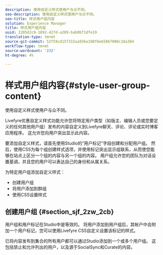 ```yaml
---
description: 使用自定义样式使用户与众不同。
seo-description: 使用自定义样式使用户与众不同。
seo-title: 样式用户组内容
solution: Experience Manager
title: 样式用户组内容
uuid: 2205d2c9-1892-427d-a289-bab0bf1dfe19
translation-type: tm+mt
source-git-commit: 52f59cd15f315aa93be198f6eb586f008c18a384
workflow-type: tm+mt
source-wordcount: '232'
ht-degree: 4%

---
```



# 样式用户组内容{#style-user-group-content}

使用自定义样式使用户与众不同。

Livefyre优惠自定义样式功能允许您将特定用户类型（如版主、编辑人员或您要定义的任何其他用户组）发布的内容自定义到Livefyre聊天、评论、评论或实时博客应用程序。 这允许您向用户突出显示此内容。

要添加自定义样式，请首先使用Studio的“用户标记”字段创建和分配用户组。 然后，使用CSS为每个组创建样式选项，并使用标记突出显示组联系，从而使您能够在站点上区分一个组的内容与另一个组的内容。 用户组允许您的团队为对话设置基调，并且您的用户可以表达自己的身份和从属关系。

为特定用户组添加自定义样式：

* 创建用户组
* 将用户添加到群组
* 使用CSS设置样式

## 创建用户组 {#section_sjf_2zw_2cb}

用户组和用户标记在Studio中是等效的。 将用户添加到用户组后，其帐户中会附加一个用户标记，您可以使用Livefyre CSS自定义设置该标记的样式。

已将内容发布到集合的所有用户都可以通过Studio添加到一个或多个用户组。 这包括禁止和允许列出的用户，以及源于SocialSync和Curate的内容。
